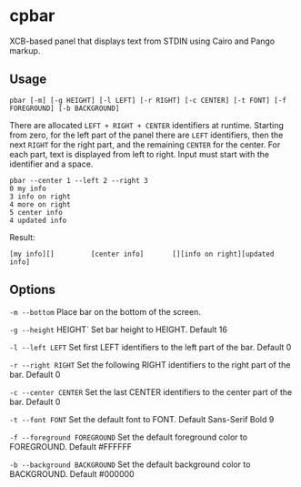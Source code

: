 cpbar
=====

XCB-based panel that displays text from STDIN using Cairo and Pango markup.

Usage
-----

	pbar [-m] [-g HEIGHT] [-l LEFT] [-r RIGHT] [-c CENTER] [-t FONT] [-f FOREGROUND] [-b BACKGROUND]

There are allocated `LEFT + RIGHT + CENTER` identifiers at runtime.
Starting from zero, for the left part of the panel there are `LEFT` identifiers,
then the next `RIGHT` for the right part, and the remaining `CENTER` for the center.
For each part, text is displayed from left to right.
Input must start with the identifier and a space.

	pbar --center 1 --left 2 --right 3
	0 my info
	3 info on right
	4 more on right
	5 center info
	4 updated info

Result:

	[my info][]			[center info]		[][info on right][updated info]

Options
-------

`-m --bottom` Place bar on the bottom of the screen.

`-g --height` HEIGHT` Set bar height to HEIGHT. Default 16

`-l --left LEFT` Set first LEFT identifiers to the left part of the bar. Default 0

`-r --right RIGHT` Set the following RIGHT identifiers to the right part of the bar. Default 0

`-c --center CENTER` Set the last CENTER identifiers to the center part of the bar. Default 0

`-t --font FONT` Set the default font to FONT. Default Sans-Serif Bold 9

`-f --foreground FOREGROUND` Set the default foreground color to FOREGROUND. Default #FFFFFF

`-b --background BACKGROUND` Set the default background color to BACKGROUND. Default #000000
